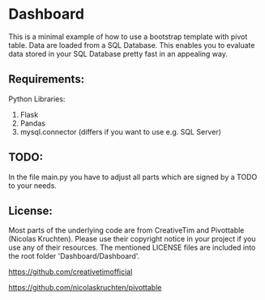 # Dashboard
This is a minimal example of how to use a bootstrap template with pivot table. Data are loaded from a SQL Database. This enables you to evaluate data stored in your SQL Database pretty fast in an appealing way.

## Requirements:
Python Libraries:
1. Flask
2. Pandas
3. mysql.connector (differs if you want to use e.g. SQL Server)

## TODO:
In the file main.py you have to adjust all parts which are signed by a TODO to your needs.

## License:
Most parts of the underlying code are from CreativeTim and Pivottable (Nicolas Kruchten). Please use their copyright notice in your project if you use any of their resources. The mentioned LICENSE files are included into the root folder 'Dashboard/Dashboard'.

https://github.com/creativetimofficial

https://github.com/nicolaskruchten/pivottable
